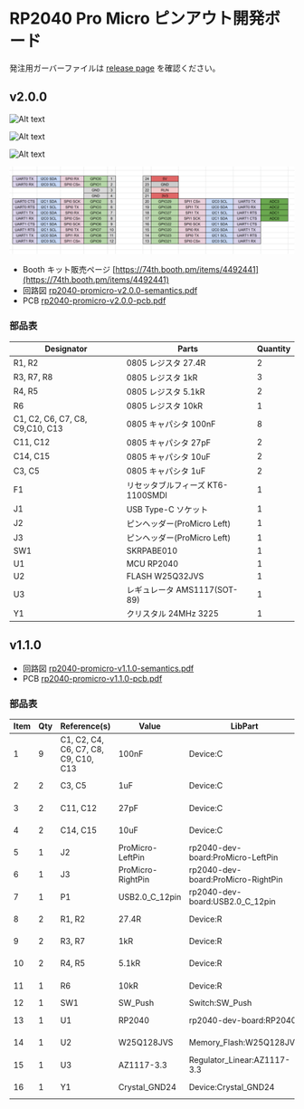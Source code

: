 # RP2040 Pro Micro ピンアウト開発ボード

発注用ガーバーファイルは [release page](https://github.com/74th/rp2040-dev-board/releases) を確認ください。

## v2.0.0

![Alt text](rp2040-promicro1-v2.0.0.jpg)

![Alt text](rp2040-promicro2-v2.0.0.jpg)

![Alt text](rp2040-promicro3-v2.0.0.jpg)

![Alt text](rp-promicro-v2.0.0-pinout.png)

- Booth キット販売ページ [https://74th.booth.pm/items/4492441](https://74th.booth.pm/items/4492441)
- 回路図 [rp2040-promicro-v2.0.0-semantics.pdf](rp2040-promicro-v2.0.0-semantics.pdf)
- PCB [rp2040-promicro-v2.0.0-pcb.pdf](rp2040-promicro-v2.0.0-pcb.pdf)

### 部品表

| Designator                      | Parts                             | Quantity |
| ------------------------------- | --------------------------------- | -------- |
| R1, R2                          | 0805 レジスタ 27.4R               | 2        |
| R3, R7, R8                      | 0805 レジスタ 1kR                 | 3        |
| R4, R5                          | 0805 レジスタ 5.1kR               | 2        |
| R6                              | 0805 レジスタ 10kR                | 1        |
| C1, C2, C6, C7, C8, C9,C10, C13 | 0805 キャパシタ 100nF             | 8        |
| C11, C12                        | 0805 キャパシタ 27pF              | 2        |
| C14, C15                        | 0805 キャパシタ 10uF              | 2        |
| C3, C5                          | 0805 キャパシタ 1uF               | 2        |
| F1                              | リセッタブルフィーズ KT6-1100SMDI | 1        |
| J1                              | USB Type-C ソケット               | 1        |
| J2                              | ピンヘッダー(ProMicro Left)       | 1        |
| J3                              | ピンヘッダー(ProMicro Left)       | 1        |
| SW1                             | SKRPABE010                        | 1        |
| U1                              | MCU RP2040                        | 1        |
| U2                              | FLASH W25Q32JVS                   | 1        |
| U3                              | レギュレータ AMS1117(SOT-89)      | 1        |
| Y1                              | クリスタル 24MHz 3225             | 1        |

## v1.1.0

- 回路図 [rp2040-promicro-v1.1.0-semantics.pdf](rp2040-promicro-v1.1.0-semantics.pdf)
- PCB [rp2040-promicro-v1.1.0-pcb.pdf](rp2040-promicro-v1.1.0-pcb.pdf)

### 部品表

| Item | Qty | Reference(s)                         | Value             | LibPart                            | Footprint                                             | Datasheet                                                                        |
| ---- | --- | ------------------------------------ | ----------------- | ---------------------------------- | ----------------------------------------------------- | -------------------------------------------------------------------------------- |
| 1    | 9   | C1, C2, C4, C6, C7, C8, C9, C10, C13 | 100nF             | Device:C                           | rp2040-dev-board:Capacitor_0805_2012                  | ~                                                                                |
| 2    | 2   | C3, C5                               | 1uF               | Device:C                           | rp2040-dev-board:Capacitor_0805_2012                  | ~                                                                                |
| 3    | 2   | C11, C12                             | 27pF              | Device:C                           | rp2040-dev-board:Capacitor_0603_1608                  | ~                                                                                |
| 4    | 2   | C14, C15                             | 10uF              | Device:C                           | rp2040-dev-board:Capacitor_0805_2012                  | ~                                                                                |
| 5    | 1   | J2                                   | ProMicro-LeftPin  | rp2040-dev-board:ProMicro-LeftPin  | rp2040-dev-board:LeftPin                              |                                                                                  |
| 6    | 1   | J3                                   | ProMicro-RightPin | rp2040-dev-board:ProMicro-RightPin | rp2040-dev-board:RightPin                             |                                                                                  |
| 7    | 1   | P1                                   | USB2.0_C_12pin    | rp2040-dev-board:USB2.0_C_12pin    | rp2040-dev-board:USB-C-12-Pin-MidMount-ali-v2         | https://www.usb.org/sites/default/files/documents/usb_type-c.zip                 |
| 8    | 2   | R1, R2                               | 27.4R             | Device:R                           | rp2040-dev-board:Register_0805_2012                   | ~                                                                                |
| 9    | 2   | R3, R7                               | 1kR               | Device:R                           | rp2040-dev-board:Register_0805_2012                   | ~                                                                                |
| 10   | 2   | R4, R5                               | 5.1kR             | Device:R                           | rp2040-dev-board:Register_0805_2012                   | ~                                                                                |
| 11   | 1   | R6                                   | 10kR              | Device:R                           | rp2040-dev-board:Register_0805_2012                   | ~                                                                                |
| 12   | 1   | SW1                                  | SW_Push           | Switch:SW_Push                     | rp2040-dev-board:BOOT                                 | ~                                                                                |
| 13   | 1   | U1                                   | RP2040            | rp2040-dev-board:RP2040            | rp2040-dev-board:RP2040_hand                          |                                                                                  |
| 14   | 1   | U2                                   | W25Q128JVS        | Memory_Flash:W25Q128JVS            | rp2040-dev-board:W25Q16-128JV-SOIC                    | http://www.winbond.com/resource-files/w25q128jv_dtr%20revc%2003272018%20plus.pdf |
| 15   | 1   | U3                                   | AZ1117-3.3        | Regulator_Linear:AZ1117-3.3        | rp2040-dev-board:Regulator-AMS1117-SOT-223            | https://www.diodes.com/assets/Datasheets/AZ1117.pdf                              |
| 16   | 1   | Y1                                   | Crystal_GND24     | Device:Crystal_GND24               | Crystal:Crystal_SMD_3225-4Pin_3.2x2.5mm_HandSoldering | ~                                                                                |
